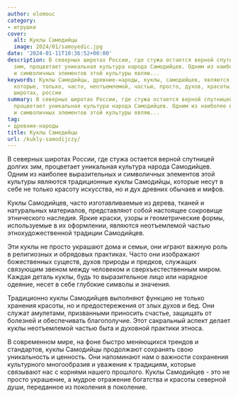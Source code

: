 ```yaml
---
author: olomouc
category:
- игрушки
cover:
  alt: Куклы Самодийцы
  image: 2024/01/samoyedic.jpg
date: '2024-01-11T10:36:52+00:00'
description: В северных широтах России, где стужа остается верной спутницей долгих
  зим, процветает уникальная культура народа Самодийцев. Одним из наиболее выразительных
  и символичных элементов этой культуры являю...
keywords: Куклы Самодийцы, древние-народы, куклы, самодийцев, являются, самодийцы,
  которые, только, часто, неотъемлемой, частью, просто, духов, красоты, северных,
  широтах, россии
summary: В северных широтах России, где стужа остается верной спутницей долгих зим,
  процветает уникальная культура народа Самодийцев. Одним из наиболее выразительных
  и символичных элементов этой культуры являю...
tag:
- древние-народы
title: Куклы Самодийцы
url: /kukly-samodijczy/
---
```


В северных широтах России, где стужа остается верной спутницей долгих зим, процветает уникальная культура народа Самодийцев. Одним из наиболее выразительных и символичных элементов этой культуры являются традиционные куклы Самодийцы, которые несут в себе не только красоту искусства, но и дух древних обычаев и мифов.

Куклы Самодийцев, часто изготавливаемые из дерева, тканей и натуральных материалов, представляют собой настоящее сокровище этнического наследия. Яркие краски, узоры и геометрические формы, используемые в их оформлении, являются неотъемлемой частью этнохудожественной традиции Самодийцев.

Эти куклы не просто украшают дома и семьи, они играют важную роль в религиозных и обрядовых практиках. Часто они изображают божественных существ, духов природы и предков, служащих связующим звеном между человеком и сверхъестественным миром. Каждая деталь куклы, будь то выразительное лицо или нарядное одеяние, несет в себе глубокие символы и значения.

Традиционно куклы Самодийцев выполняют функцию не только хранения красоты, но и предостережения от злых духов и бед. Они служат амулетами, призванными приносить счастье, защищать от болезней и обеспечивать благополучие. Этот сакральный аспект делает куклы неотъемлемой частью быта и духовной практики этноса.

В современном мире, на фоне быстро меняющихся трендов и стандартов, куклы Самодийцы продолжают сохранять свою уникальность и ценность. Они напоминают нам о важности сохранения культурного многообразия и уважения к традициям, которые связывают нас с корнями нашего прошлого. Куклы Самодийцев \- это не просто украшение, а мудрое отражение богатства и красоты северной души, переданное из поколения в поколение.